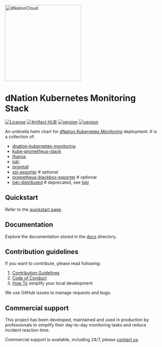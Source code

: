 <a href="https://dnation.cloud/"><img width="250" alt="dNationCloud" src="https://cdn.ifne.eu/public/icons/dnation.png"></a>

# dNation Kubernetes Monitoring Stack
[![License](https://img.shields.io/badge/License-Apache%202.0-blue.svg)](https://opensource.org/licenses/Apache-2.0)
[![Artifact HUB](https://img.shields.io/endpoint?url=https://artifacthub.io/badge/repository/dnationcloud)](https://artifacthub.io/packages/search?repo=dnationcloud)
[![version](https://img.shields.io/badge/dynamic/yaml?color=blue&label=Version&prefix=v&query=%24.version&url=https%3A%2F%2Fraw.githubusercontent.com%2FdNationCloud%2Fkubernetes-monitoring-stack%2Fmain%2Fchart%2FChart.yaml)](https://artifacthub.io/packages/search?repo=dnationcloud)
[![version](https://img.shields.io/badge/dynamic/yaml?color=green&label=AppVersion&prefix=v&query=%24.appVersion&url=https%3A%2F%2Fraw.githubusercontent.com%2FdNationCloud%2Fkubernetes-monitoring-stack%2Fmain%2Fchart%2FChart.yaml)](https://artifacthub.io/packages/search?repo=dnationcloud)


An umbrella helm chart for [dNation Kubernetes Monitoring](https://github.com/dNationCloud/kubernetes-monitoring) deployment. It is a collection of:

* [dnation-kubernetes-monitoring](https://github.com/dNationCloud/kubernetes-monitoring)
* [kube-prometheus-stack](https://github.com/prometheus-community/helm-charts/tree/main/charts/kube-prometheus-stack)
* [thanos](https://github.com/bitnami/charts/tree/master/bitnami/thanos)
* [loki](https://github.com/grafana/loki/tree/main/production/helm/loki)
* [promtail](https://github.com/grafana/helm-charts/tree/main/charts/promtail)
* [ssl-exporter](https://github.com/dNationCloud/ssl-exporter)  # optional
* [prometheus-blackbox-exporter](https://github.com/prometheus-community/helm-charts/tree/main/charts/prometheus-blackbox-exporter)   # optional
* [loki-distributed](https://github.com/grafana/helm-charts/tree/main/charts/loki-distributed)  # deprecated, see [loki](docs/loki.md)

## Quickstart 

Refer to the [quickstart page](docs/quickstart.md).

## Documentation

Explore the documentation stored in the [docs](docs/README.md) directory.

## Contribution guidelines

If you want to contribute, please read following:
1. [Contribution Guidelines](CONTRIBUTING.md)
1. [Code of Conduct](CODE_OF_CONDUCT.md)
1. [How To](helpers/README.md) simplify your local development

We use GitHub issues to manage requests and bugs.

## Commercial support

This project has been developed, maintained and used in production by professionals to simplify their day-to-day monitoring tasks and reduce incident reaction time.

Commercial support is available, including 24/7, please [contact us](mailto:cloud@dNation.cloud?subject=Request%20for%20commercial%20support%20of%20dNation%20Kubernetes%20Monitoring).
